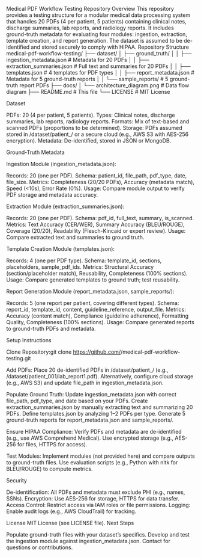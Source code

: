 Medical PDF Workflow Testing Repository
Overview
This repository provides a testing structure for a modular medical data processing system that handles 20 PDFs (4 per patient, 5 patients) containing clinical notes, discharge summaries, lab reports, and radiology reports. It includes ground-truth metadata for evaluating four modules: ingestion, extraction, template creation, and report generation. The dataset is assumed to be de-identified and stored securely to comply with HIPAA.
Repository Structure
medical-pdf-workflow-testing/
├── dataset/
│   ├── ground_truth/
│   │   ├── ingestion_metadata.json      # Metadata for 20 PDFs
│   │   ├── extraction_summaries.json    # Full text and summaries for 20 PDFs
│   │   ├── templates.json               # 4 templates for PDF types
│   │   ├── report_metadata.json         # Metadata for 5 ground-truth reports
│   │   └── sample_reports/              # 5 ground-truth report PDFs
├── docs/
│   └── architecture_diagram.png         # Data flow diagram
├── README.md                           # This file
└── LICENSE                             # MIT License

Dataset

PDFs: 20 (4 per patient, 5 patients).
Types: Clinical notes, discharge summaries, lab reports, radiology reports.
Formats: Mix of text-based and scanned PDFs (proportions to be determined).
Storage: PDFs assumed stored in /dataset/patient_<id>/ or a secure cloud (e.g., AWS S3 with AES-256 encryption).
Metadata: De-identified, stored in JSON or MongoDB.

Ground-Truth Metadata

Ingestion Module (ingestion_metadata.json):

Records: 20 (one per PDF).
Schema: patient_id, file_path, pdf_type, date, file_size.
Metrics: Completeness (20/20 PDFs), Accuracy (metadata match), Speed (<10s), Error Rate (0%).
Usage: Compare module output to verify PDF storage and metadata accuracy.


Extraction Module (extraction_summaries.json):

Records: 20 (one per PDF).
Schema: pdf_id, full_text, summary, is_scanned.
Metrics: Text Accuracy (CER/WER), Summary Accuracy (BLEU/ROUGE), Coverage (20/20), Readability (Flesch-Kincaid or expert review).
Usage: Compare extracted text and summaries to ground truth.


Template Creation Module (templates.json):

Records: 4 (one per PDF type).
Schema: template_id, sections, placeholders, sample_pdf_ids.
Metrics: Structural Accuracy (section/placeholder match), Reusability, Completeness (100% sections).
Usage: Compare generated templates to ground truth; test reusability.


Report Generation Module (report_metadata.json, sample_reports/):

Records: 5 (one report per patient, covering different types).
Schema: report_id, template_id, content, guideline_reference, output_file.
Metrics: Accuracy (content match), Compliance (guideline adherence), Formatting Quality, Completeness (100% sections).
Usage: Compare generated reports to ground-truth PDFs and metadata.



Setup Instructions

Clone Repository:git clone https://github.com/<your-username>/medical-pdf-workflow-testing.git


Add PDFs:
Place 20 de-identified PDFs in /dataset/patient_<id>/ (e.g., /dataset/patient_001/lab_report1.pdf).
Alternatively, configure cloud storage (e.g., AWS S3) and update file_path in ingestion_metadata.json.


Populate Ground Truth:
Update ingestion_metadata.json with correct file_path, pdf_type, and date based on your PDFs.
Create extraction_summaries.json by manually extracting text and summarizing 20 PDFs.
Define templates.json by analyzing 1–2 PDFs per type.
Generate 5 ground-truth reports for report_metadata.json and sample_reports/.


Ensure HIPAA Compliance:
Verify PDFs and metadata are de-identified (e.g., use AWS Comprehend Medical).
Use encrypted storage (e.g., AES-256 for files, HTTPS for access).


Test Modules:
Implement modules (not provided here) and compare outputs to ground-truth files.
Use evaluation scripts (e.g., Python with nltk for BLEU/ROUGE) to compute metrics.



Security

De-identification: All PDFs and metadata must exclude PHI (e.g., names, SSNs).
Encryption: Use AES-256 for storage, HTTPS for data transfer.
Access Control: Restrict access via IAM roles or file permissions.
Logging: Enable audit logs (e.g., AWS CloudTrail) for tracking.

License
MIT License (see LICENSE file).
Next Steps

Populate ground-truth files with your dataset’s specifics.
Develop and test the ingestion module against ingestion_metadata.json.
Contact <your-contact> for questions or contributions.
